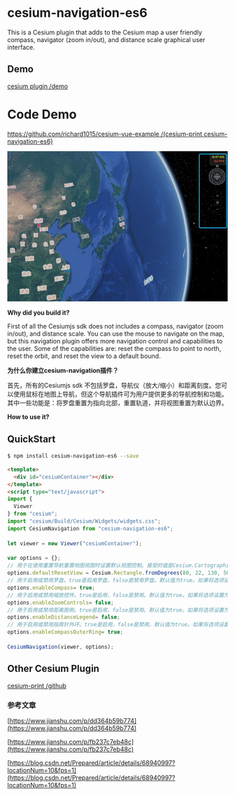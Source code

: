 # cesium-navigation-es6
This is a Cesium plugin that adds to the Cesium map a user friendly compass, navigator (zoom in/out), and
distance scale graphical user interface.


## Demo
[cesium plugin /demo](https://richard1015.github.io/cesium/)
# Code Demo
[https://github.com/richard1015/cesium-vue-example /(cesium-print,cesium-navigation-es6)](https://github.com/richard1015/cesium-vue-example/blob/master/src/components/CesiumViewer.vue)

![预览](https://github.com/richard1015/richard1015.github.io/blob/master/static/image/cesium-navigation-es6.png "demo.png")

**Why did you build it?**

First of all the Cesiumjs sdk does not includes a compass, navigator (zoom in/out), and distance scale. You can use the mouse to navigate on the map, but this navigation plugin offers more navigation control and capabilities to the user. Some of the capabilities are: reset the compass to point to north, reset the orbit, and
reset the view to a default bound.

**为什么你建立cesium-navigation插件？**

首先，所有的Cesiumjs sdk 不包括罗盘，导航仪（放大/缩小）和距离刻度。您可以使用鼠标在地图上导航，但这个导航插件可为用户提供更多的导航控制和功能。其中一些功能是：将罗盘重置为指向北部，重置轨道，并将视图重置为默认边界。

**How to use it?**

## QuickStart

<!-- add docs here for user -->



```bash
$ npm install cesium-navigation-es6 --save
```

```HTML
<template>
  <div id="cesiumContainer"></div>
</template>
<script type="text/javascript">
import {
  Viewer
} from "cesium";
import "cesium/Build/Cesium/Widgets/widgets.css";
import CesiumNavigation from "cesium-navigation-es6";

let viewer = new Viewer("cesiumContainer");

var options = {};
// 用于在使用重置导航重置地图视图时设置默认视图控制。接受的值是Cesium.Cartographic 和 Cesium.Rectangle.
options.defaultResetView = Cesium.Rectangle.fromDegrees(80, 22, 130, 50);
// 用于启用或禁用罗盘。true是启用罗盘，false是禁用罗盘。默认值为true。如果将选项设置为false，则罗盘将不会添加到地图中。
options.enableCompass= true;
// 用于启用或禁用缩放控件。true是启用，false是禁用。默认值为true。如果将选项设置为false，则缩放控件将不会添加到地图中。
options.enableZoomControls= false;
// 用于启用或禁用距离图例。true是启用，false是禁用。默认值为true。如果将选项设置为false，距离图例将不会添加到地图中。
options.enableDistanceLegend= false;
// 用于启用或禁用指南针外环。true是启用，false是禁用。默认值为true。如果将选项设置为false，则该环将可见但无效。
options.enableCompassOuterRing= true;

CesiumNavigation(viewer, options);
```



## Other Cesium Plugin 
[cesium-print /github](https://github.com/richard1015/cesium-print)

### 参考文章
[https://www.jianshu.com/p/dd364b59b774](https://www.jianshu.com/p/dd364b59b774)  

[https://www.jianshu.com/p/fb237c7eb48c](https://www.jianshu.com/p/fb237c7eb48c)  

[https://blog.csdn.net/Prepared/article/details/68940997?locationNum=10&fps=1](https://blog.csdn.net/Prepared/article/details/68940997?locationNum=10&fps=1)
